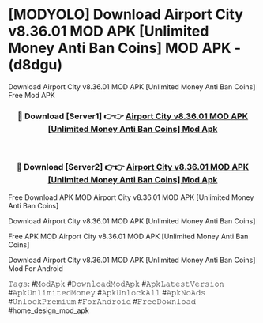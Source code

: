 # [MODYOLO] Download Airport City v8.36.01 MOD APK [Unlimited Money Anti Ban Coins] MOD APK - (d8dgu)
Download Airport City v8.36.01 MOD APK [Unlimited Money Anti Ban Coins] Free Mod APK

<div align="center">
<h3>🔴 Download [Server1] 👉👉 <a href="https://apk-comot.site?title=Airport_City_v8.36.01_MOD_APK_[Unlimited_Money_Anti_Ban_Coins]">Airport City v8.36.01 MOD APK [Unlimited Money Anti Ban Coins] Mod Apk</a></h3><br>

<h3>🔴 Download [Server2] 👉👉 <a href="https://apk-comot.site?title=Airport_City_v8.36.01_MOD_APK_[Unlimited_Money_Anti_Ban_Coins]">Airport City v8.36.01 MOD APK [Unlimited Money Anti Ban Coins] Mod Apk</a></h3>
</div>


Free Download APK MOD Airport City v8.36.01 MOD APK [Unlimited Money Anti Ban Coins]

Download Airport City v8.36.01 MOD APK [Unlimited Money Anti Ban Coins] 

Free APK MOD Airport City v8.36.01 MOD APK [Unlimited Money Anti Ban Coins] 

Download Airport City v8.36.01 MOD APK [Unlimited Money Anti Ban Coins] Mod For Android

𝚃𝚊𝚐𝚜: #𝙼𝚘𝚍𝙰𝚙𝚔 #𝙳𝚘𝚠𝚗𝚕𝚘𝚊𝚍𝙼𝚘𝚍𝙰𝚙𝚔 #𝙰𝚙𝚔𝙻𝚊𝚝𝚎𝚜𝚝𝚅𝚎𝚛𝚜𝚒𝚘𝚗 #𝙰𝚙𝚔𝚄𝚗𝚕𝚒𝚖𝚒𝚝𝚎𝚍𝙼𝚘𝚗𝚎𝚢 #𝙰𝚙𝚔𝚄𝚗𝚕𝚘𝚌𝚔𝙰𝚕𝚕 #𝙰𝚙𝚔𝙽𝚘𝙰𝚍𝚜 #𝚄𝚗𝚕𝚘𝚌𝚔𝙿𝚛𝚎𝚖𝚒𝚞𝚖 #𝙵𝚘𝚛𝙰𝚗𝚍𝚛𝚘𝚒𝚍 #𝙵𝚛𝚎𝚎𝙳𝚘𝚠𝚗𝚕𝚘𝚊𝚍 #home_design_mod_apk